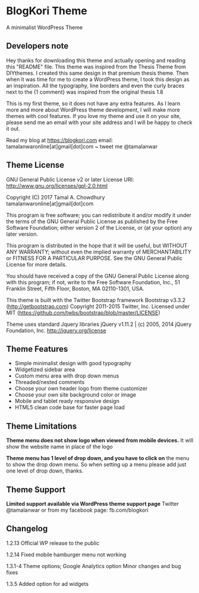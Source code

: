 # BlogKori Theme
A minimalist WordPress Theme

## Developers note

Hey thanks for downloading this theme and actually opening and reading this "README" file. This theme was inspired from the Thesis Theme from DIYthemes. I created this same design in that premium thesis theme. Then when it was time for me to create a WordPress theme, I took this design as an inspiration. All the typography, line borders and even the curly braces next to the {1 comment} was inspired from the original thesis 1.8

This is my first theme, so it does not have any extra features. As I learn more and more about WordPress theme development, I will make more themes with cool features. If you love my theme and use it on your site, please send me an email with your site address and I will be happy to check it out.

Read my blog at https://blogkori.com
email: tamalanwaronline[at]gmail[dot]com ~ tweet me @tamalanwar

## Theme License

GNU General Public License v2 or later
License URI: http://www.gnu.org/licenses/gpl-2.0.html

Copyright (C) 2017 Tamal A. Chowdhury tamalanwaronline[at]gmail[dot]com

This program is free software; you can redistribute it and/or
modify it under the terms of the GNU General Public License
as published by the Free Software Foundation; either version 2
of the License, or (at your option) any later version.

This program is distributed in the hope that it will be useful,
but WITHOUT ANY WARRANTY; without even the implied warranty of
MERCHANTABILITY or FITNESS FOR A PARTICULAR PURPOSE.  See the
GNU General Public License for more details.

You should have received a copy of the GNU General Public License
along with this program; if not, write to the Free Software
Foundation, Inc., 51 Franklin Street, Fifth Floor, Boston, MA  02110-1301, USA.

This theme is built with the Twitter Bootstrap framework
Bootstrap v3.3.2 (http://getbootstrap.com)
Copyright 2011-2015 Twitter, Inc.
Licensed under MIT (https://github.com/twbs/bootstrap/blob/master/LICENSE)

Theme uses standard Jquery libraries
jQuery v1.11.2 | (c) 2005, 2014 jQuery Foundation, Inc.
http://jquery.org/license

## Theme Features

* Simple minimalist design with good typography
* Widgetized sidebar area
* Custom menu area with drop down menus
* Threaded/nested comments
* Choose your own header logo from theme customizer
* Choose your own site background color or image
* Mobile and tablet ready responsive design
* HTML5 clean code base for faster page load

## Theme Limitations

**Theme menu does not show logo when viewed from mobile devices.**
It will show the website name in place of the logo

**Theme menu has 1 level of drop down, and you have to click on**
the menu to show the drop down menu. So when setting up a menu
please add just one level of drop down, thanks.

## Theme Support

**Limited support available via WordPress theme support page**
Twitter @tamalanwar or from my facebook page: fb.com/blogkori

## Changelog

1.2.13
Official WP release to the public

1.2.14
Fixed mobile hamburger menu not working

1.3.1-4
Theme options; Google Analytics option
Minor changes and bug fixes

1.3.5
Added option for ad widgets
